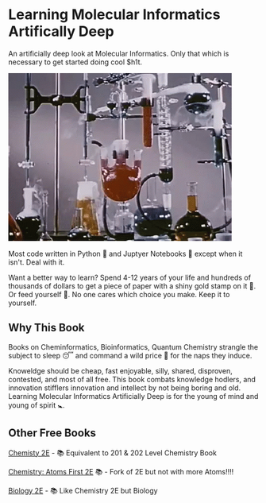 # Learning Molecular Informatics Artifically Deep

An artificially deep look at Molecular Informatics. Only that which is necessary to get started doing cool $h1t. 

![chemistry](chemistry.gif)

Most code written in Python 🐍 and Juptyer Notebooks 📓 except when it isn't. Deal with it. 

Want a better way to learn? Spend 4-12 years of your life and hundreds of thousands of dollars to get a piece of paper with a shiny gold stamp on it 🥇. Or feed yourself 🍼. No one cares which choice you make. Keep it to yourself.

## Why This Book

Books on Cheminformatics, Bioinformatics, Quantum Chemistry strangle the subject to sleep 😴 and command a wild price 🤑 for the naps they induce. 

Knoweldge should be cheap, fast enjoyable, silly, shared, disproven, contested, and most of all free. This book combats knowledge hodlers, and innovation stifflers innovation and intellect by not being boring and old. Learning Molecular Informatics Artificially Deep is for the young of mind and young of spirit 🚼. 

## Other Free Books 

[Chemisty 2E](https://openstax.org/details/books/chemistry-2e) - 📚 Equivalent to 201 & 202 Level Chemistry Book

[Chemistry: Atoms First 2E](https://openstax.org/details/books/chemistry-atoms-first-2e) 📚 - Fork of 2E but not with more Atoms!!!!

[Biology 2E](https://openstax.org/details/books/biology-2e) - 📚 Like Chemistry 2E but Biology 
